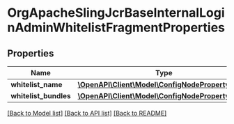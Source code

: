 # OrgApacheSlingJcrBaseInternalLoginAdminWhitelistFragmentProperties

## Properties
Name | Type | Description | Notes
------------ | ------------- | ------------- | -------------
**whitelist_name** | [**\OpenAPI\Client\Model\ConfigNodePropertyString**](ConfigNodePropertyString.md) |  | [optional] 
**whitelist_bundles** | [**\OpenAPI\Client\Model\ConfigNodePropertyArray**](ConfigNodePropertyArray.md) |  | [optional] 

[[Back to Model list]](../README.md#documentation-for-models) [[Back to API list]](../README.md#documentation-for-api-endpoints) [[Back to README]](../README.md)


